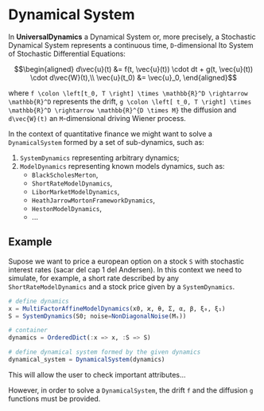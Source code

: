 # Dynamical System

In **UniversalDynamics** a Dynamical System or, more precisely, a Stochastic Dynamical System represents a continuous time, ``D``-dimensional Ito System of Stochastic Differential
Equations:

```math
\begin{aligned}
    d\vec{u}(t)  &= f(t, \vec{u}(t)) \cdot dt + g(t, \vec{u}(t)) \cdot d\vec{W}(t),\\
    \vec{u}(t_0) &= \vec{u}_0,
\end{aligned}
```

where ``f \colon \left[t_0, T \right] \times \mathbb{R}^D \rightarrow \mathbb{R}^D`` represents the drift, ``g \colon \left[ t_0, T \right] \times \mathbb{R}^D \rightarrow \mathbb{R}^{D \times M}`` the diffusion and ``d\vec{W}(t)`` an ``M``-dimensional driving Wiener process.

In the context of quantitative finance we might want to solve a `DynamicalSystem` formed by a set of sub-dynamics, such as:

1. `SystemDynamics` representing arbitrary dynamics;
2. `ModelDynamics` representing known models dynamics, such as:
   - `BlackScholesMerton`,
   - `ShortRateModelDynamics`,
   - `LiborMarketModelDynamics`,
   - `HeathJarrowMortonFrameworkDynamics`,
   - `HestonModelDynamics`,
   - ...

## Example

Supose we want to price a european option on a stock `S` with stochastic interest rates (sacar del cap 1 del Andersen). In this context we need to simulate, for example, a short rate described by any `ShortRateModelDynamics` and a stock price given by a `SystemDynamics`.

```julia
# define dynamics
x = MultiFactorAffineModelDynamics(x0, ϰ, θ, Σ, α, β, ξ₀, ξ₁)
S = SystemDynamics(S0; noise=NonDiagonalNoise(Mₛ))

# container
dynamics = OrderedDict(:x => x, :S => S)

# define dynamical system formed by the given dynamics
dynamical_system = DynamicalSystem(dynamics)
```

This will allow the user to check important attributes...

However, in order to solve a `DynamicalSystem`, the drift `f` and the diffusion `g` functions must be provided.